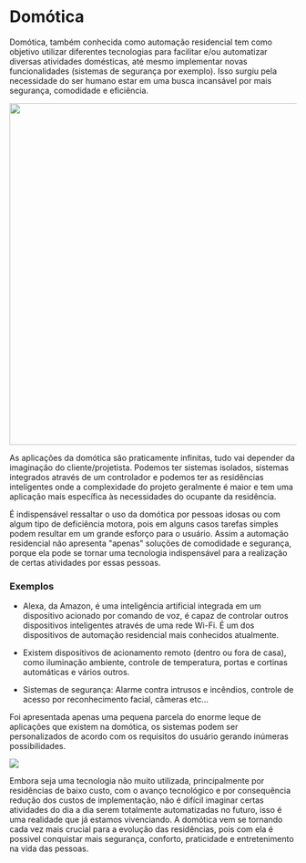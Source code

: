 # Domótica


Domótica, também conhecida como automação residencial tem como objetivo utilizar diferentes tecnologias para facilitar e/ou 
automatizar diversas atividades domésticas, até mesmo implementar novas funcionalidades (sistemas de segurança por exemplo).
Isso surgiu pela necessidade do ser humano estar em uma busca incansável por mais segurança, comodidade e eficiência.

<img src="http://www.spectrumapartments.ro/wp-content/uploads/2018/05/cropped-Smart-Home-Connections.jpeg" width="1000" height="600" />

As aplicações da domótica são praticamente infinitas, tudo vai depender da imaginação do cliente/projetista. Podemos ter sistemas isolados, sistemas integrados através de um controlador e podemos ter as residências inteligentes onde a complexidade do projeto geralmente é maior e tem uma aplicação mais específica às necessidades do ocupante da residência.

É indispensável ressaltar o uso da domótica por pessoas idosas ou com algum tipo de deficiência motora, pois em alguns casos tarefas simples podem resultar em um grande esforço para o usuário. Assim a automação residencial não apresenta "apenas" soluções de comodidade e segurança, porque ela pode se tornar uma tecnologia indispensável para a realização de certas atividades por essas pessoas.

### Exemplos

- Alexa, da Amazon, é uma inteligência artificial integrada em um dispositivo acionado por comando de voz, é capaz de controlar outros dispositivos inteligentes através de uma rede Wi-Fi. É um dos dispositivos de automação residencial mais conhecidos atualmente.

- Existem dispositivos de acionamento remoto (dentro ou fora de casa), como iluminação ambiente, controle de temperatura, portas e cortinas automáticas e vários outros.

- Sistemas de segurança: Alarme contra intrusos e incêndios, controle de acesso por reconhecimento facial, câmeras etc...

Foi apresentada apenas uma pequena parcela do enorme leque de aplicações que existem na domótica, os sistemas podem ser personalizados de acordo com os requisitos do usuário gerando inúmeras possibilidades.

![](https://www.horadohomem.com.br/wp-content/uploads/2019/02/smar-home-1024x576.jpg)

Embora seja uma tecnologia não muito utilizada, principalmente por residências de baixo custo, com o avanço tecnológico e por consequência redução dos custos de implementação, não é difícil imaginar certas atividades do dia a dia serem totalmente automatizadas no futuro, isso é uma realidade que já estamos vivenciando. A domótica vem se tornando cada vez mais crucial para a evolução das residências, pois com ela é possivel conquistar mais segurança, conforto, praticidade e entretenimento na vida das pessoas.
